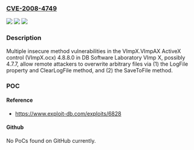 ### [CVE-2008-4749](https://cve.mitre.org/cgi-bin/cvename.cgi?name=CVE-2008-4749)
![](https://img.shields.io/static/v1?label=Product&message=n%2Fa&color=blue)
![](https://img.shields.io/static/v1?label=Version&message=n%2Fa&color=blue)
![](https://img.shields.io/static/v1?label=Vulnerability&message=n%2Fa&color=brighgreen)

### Description

Multiple insecure method vulnerabilities in the VImpX.VImpAX ActiveX control (VImpX.ocx) 4.8.8.0 in DB Software Laboratory VImp X, possibly 4.7.7, allow remote attackers to overwrite arbitrary files via (1) the LogFile property and ClearLogFile method, and (2) the SaveToFile method.

### POC

#### Reference
- https://www.exploit-db.com/exploits/6828

#### Github
No PoCs found on GitHub currently.

